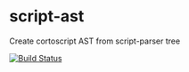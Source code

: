 # script-ast

Create cortoscript AST from script-parser tree

[![Build Status](https://travis-ci.org/cortoproject/script-ast.svg?branch=master)](https://travis-ci.org/cortoproject/script-ast)
